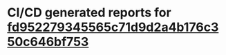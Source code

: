 # CI/CD generated reports for [fd952279345565c71d9d2a4b176c350c646bf753](https://github.com/hydephp/develop/commit/fd952279345565c71d9d2a4b176c350c646bf753)
